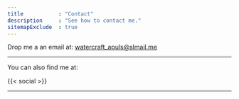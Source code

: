 ```yaml
---
title           : "Contact"
description     : "See how to contact me."
sitemapExclude  : true
---
```


Drop me a an email at: watercraft_apuls@slmail.me

---

You can also find me at:

{{< social >}}

---
